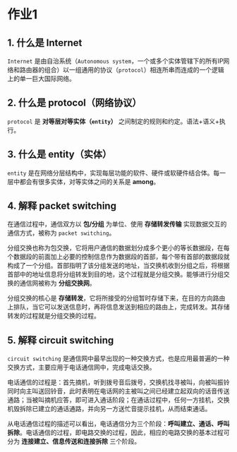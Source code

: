 # 作业1

## 1. 什么是 Internet

`Internet` 是由自治系统（`Autonomous system`，一个或多个实体管辖下的所有IP网络和路由器的组合）以一组通用的协议（`protocol`）相连所串而连成的一个逻辑上的单一巨大国际网络。

## 2. 什么是 protocol（网络协议）

`protocol` 是 **对等层对等实体（`entity`）** 之间制定的规则和约定。语法+语义+执行。

## 3. 什么是 entity（实体）

`entity` 是在网络分层结构中，实现每层功能的软件、硬件或软硬件结合体。每一层中都会有很多实体，对等实体之间的关系是 **among**。

## 4. 解释 packet switching

在通信过程中，通信双方以 **包/分组** 为单位、使用 **存储转发传输** 实现数据交互的通信方式，被称为 `packet switching`。

分组交换也称为包交换，它将用户通信的数据划分成多个更小的等长数据段，在每个数据段的前面加上必要的控制信息作为数据段的首部，每个带有首部的数据段就构成了一个分组。首部指明了该分组发送的地址，当交换机收到分组之后，将根据首部中的地址信息将分组转发到目的地，这个过程就是分组交换。能够进行分组交换的通信网被称为 **分组交换网**。

分组交换的核心是 **存储转发**，它将所接受的分组暂时存储下来，在目的方向路由上排队，当它可以发送信息时，再将信息发送到相应的路由上，完成转发。其存储转发的过程就是分组交换的过程。

## 5. 解释 circuit switching

`circuit switching` 是通信网中最早出现的一种交换方式，也是应用最普遍的一种交换方式，主要应用于电话通信网中，完成电话交换。

电话通信的过程是：首先摘机，听到拨号音后拨号，交换机找寻被叫，向被叫振铃同时向主叫送回铃音，此时表明在电话网的主被叫之间已经建立起双向的话音传送通路；当被叫摘机应答，即可进入通话阶段；在通话过程中，任何一方挂机，交换机毁拆除已建立的通话通路，并向另一方送忙音提示挂机，从而结束通话。

从电话通信过程的描述可以看出，电话通信分为三个阶段：**呼叫建立、通话、呼叫拆除**。电话通信的过程，即电路交换的过程，因此，相应的电路交换的基本过程可分为 **连接建立、信息传送和连接拆除** 三个阶段。